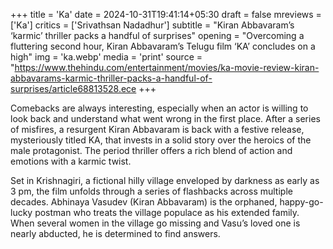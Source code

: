 +++
title = 'Ka'
date = 2024-10-31T19:41:14+05:30
draft = false
mreviews = ['Ka']
critics = ['Srivathsan Nadadhur']
subtitle = "Kiran Abbavaram’s ‘karmic’ thriller packs a handful of surprises"
opening = "Overcoming a fluttering second hour, Kiran Abbavaram’s Telugu film ‘KA’ concludes on a high"
img = 'ka.webp'
media = 'print'
source = "https://www.thehindu.com/entertainment/movies/ka-movie-review-kiran-abbavarams-karmic-thriller-packs-a-handful-of-surprises/article68813528.ece
+++

Comebacks are always interesting, especially when an actor is willing to look back and understand what went wrong in the first place. After a series of misfires, a resurgent Kiran Abbavaram is back with a festive release, mysteriously titled KA, that invests in a solid story over the heroics of the male protagonist. The period thriller offers a rich blend of action and emotions with a karmic twist.

Set in Krishnagiri, a fictional hilly village enveloped by darkness as early as 3 pm, the film unfolds through a series of flashbacks across multiple decades. Abhinaya Vasudev (Kiran Abbavaram) is the orphaned, happy-go-lucky postman who treats the village populace as his extended family. When several women in the village go missing and Vasu’s loved one is nearly abducted, he is determined to find answers.
